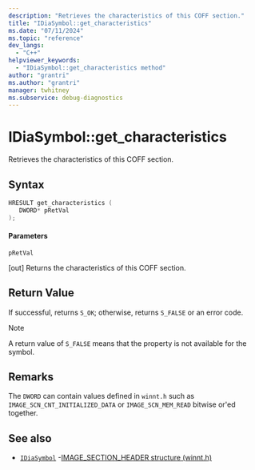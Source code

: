 ```yaml
---
description: "Retrieves the characteristics of this COFF section."
title: "IDiaSymbol::get_characteristics"
ms.date: "07/11/2024"
ms.topic: "reference"
dev_langs:
  - "C++"
helpviewer_keywords:
  - "IDiaSymbol::get_characteristics method"
author: "grantri"
ms.author: "grantri"
manager: twhitney
ms.subservice: debug-diagnostics
---
```

# IDiaSymbol::get_characteristics

Retrieves the characteristics of this COFF section.

## Syntax

```C++
HRESULT get_characteristics ( 
   DWORD* pRetVal
);
```

#### Parameters

 `pRetVal`

[out] Returns the characteristics of this COFF section.

## Return Value

 If successful, returns `S_OK`; otherwise, returns `S_FALSE` or an error code.

> [!NOTE]
> A return value of `S_FALSE` means that the property is not available for the symbol.

## Remarks

The `DWORD` can contain values defined in `winnt.h` such as `IMAGE_SCN_CNT_INITIALIZED_DATA` or `IMAGE_SCN_MEM_READ` bitwise or'ed together.

## See also

- [`IDiaSymbol`](../../debugger/debug-interface-access/idiasymbol.md)
-[IMAGE_SECTION_HEADER structure (winnt.h)](/windows/win32/api/winnt/ns-winnt-image_section_header)
